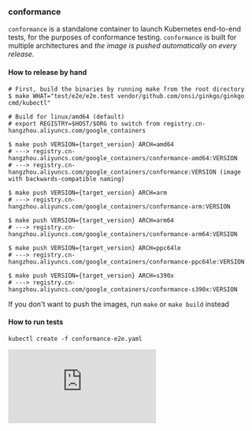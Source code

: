 ### conformance

`conformance` is a standalone container to launch Kubernetes end-to-end tests, for the purposes of conformance testing.
`conformance` is built for multiple architectures and _the image is pushed automatically on every release._

#### How to release by hand

```console
# First, build the binaries by running make from the root directory
$ make WHAT="test/e2e/e2e.test vendor/github.com/onsi/ginkgo/ginkgo cmd/kubectl"

# Build for linux/amd64 (default)
# export REGISTRY=$HOST/$ORG to switch from registry.cn-hangzhou.aliyuncs.com/google_containers

$ make push VERSION={target_version} ARCH=amd64
# ---> registry.cn-hangzhou.aliyuncs.com/google_containers/conformance-amd64:VERSION
# ---> registry.cn-hangzhou.aliyuncs.com/google_containers/conformance:VERSION (image with backwards-compatible naming)

$ make push VERSION={target_version} ARCH=arm
# ---> registry.cn-hangzhou.aliyuncs.com/google_containers/conformance-arm:VERSION

$ make push VERSION={target_version} ARCH=arm64
# ---> registry.cn-hangzhou.aliyuncs.com/google_containers/conformance-arm64:VERSION

$ make push VERSION={target_version} ARCH=ppc64le
# ---> registry.cn-hangzhou.aliyuncs.com/google_containers/conformance-ppc64le:VERSION

$ make push VERSION={target_version} ARCH=s390x
# ---> registry.cn-hangzhou.aliyuncs.com/google_containers/conformance-s390x:VERSION
```

If you don't want to push the images, run `make` or `make build` instead


#### How to run tests

```
kubectl create -f conformance-e2e.yaml
```

[![Analytics](https://kubernetes-site.appspot.com/UA-36037335-10/GitHub/cluster/images/conformance/README.md?pixel)]()
